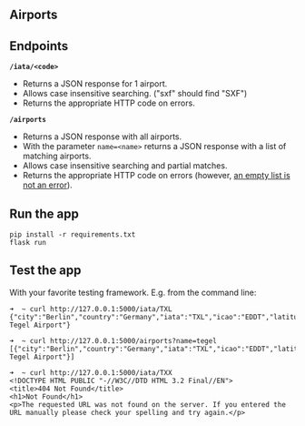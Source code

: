 Airports
---------


## Endpoints

**`/iata/<code>`**

- Returns a JSON response for 1 airport. 
- Allows case insensitive searching. ("sxf" should find "SXF") 
- Returns the appropriate HTTP code on errors.

**`/airports`**

- Returns a JSON response with all airports. 
- With the parameter `name=<name>` returns a JSON response with a list of matching airports.
- Allows case insensitive searching and partial matches.
- Returns the appropriate HTTP code on errors (however, [an empty list is not an error](https://softwareengineering.stackexchange.com/a/358245)).


## Run the app

    pip install -r requirements.txt
    flask run


## Test the app

With your favorite testing framework. E.g. from the command line:

    ➜  ~ curl http://127.0.0.1:5000/iata/TXL
    {"city":"Berlin","country":"Germany","iata":"TXL","icao":"EDDT","latitude":52.5597,"longitude":13.2877,"name":"Berlin-Tegel Airport"}

    ➜  ~ curl http://127.0.0.1:5000/airports?name=tegel
    [{"city":"Berlin","country":"Germany","iata":"TXL","icao":"EDDT","latitude":52.5597,"longitude":13.2877,"name":"Berlin-Tegel Airport"}]

    ➜  ~ curl http://127.0.0.1:5000/iata/TXX
    <!DOCTYPE HTML PUBLIC "-//W3C//DTD HTML 3.2 Final//EN">
    <title>404 Not Found</title>
    <h1>Not Found</h1>
    <p>The requested URL was not found on the server. If you entered the URL manually please check your spelling and try again.</p>